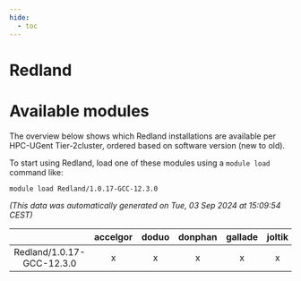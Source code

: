 ```yaml
---
hide:
  - toc
---
```


Redland
=======

# Available modules


The overview below shows which Redland installations are available per HPC-UGent Tier-2cluster, ordered based on software version (new to old).

To start using Redland, load one of these modules using a `module load` command like:

```shell
module load Redland/1.0.17-GCC-12.3.0
```

*(This data was automatically generated on Tue, 03 Sep 2024 at 15:09:54 CEST)*  

| |accelgor|doduo|donphan|gallade|joltik|shinx|skitty|
| :---: | :---: | :---: | :---: | :---: | :---: | :---: | :---: |
|Redland/1.0.17-GCC-12.3.0|x|x|x|x|x|x|x|
